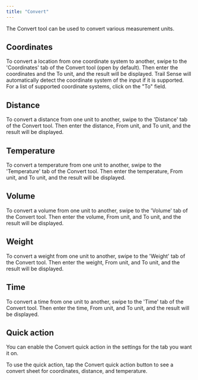 ```yaml
---
title: "Convert"
---
```


The Convert tool can be used to convert various measurement units.

## Coordinates
To convert a location from one coordinate system to another, swipe to the 'Coordinates' tab of the Convert tool (open by default). Then enter the coordinates and the To unit, and the result will be displayed. Trail Sense will automatically detect the coordinate system of the input if it is supported. For a list of supported coordinate systems, click on the "To" field.

## Distance
To convert a distance from one unit to another, swipe to the 'Distance' tab of the Convert tool. Then enter the distance, From unit, and To unit, and the result will be displayed.

## Temperature
To convert a temperature from one unit to another, swipe to the 'Temperature' tab of the Convert tool. Then enter the temperature, From unit, and To unit, and the result will be displayed.

## Volume
To convert a volume from one unit to another, swipe to the 'Volume' tab of the Convert tool. Then enter the volume, From unit, and To unit, and the result will be displayed.

## Weight
To convert a weight from one unit to another, swipe to the 'Weight' tab of the Convert tool. Then enter the weight, From unit, and To unit, and the result will be displayed.

## Time
To convert a time from one unit to another, swipe to the 'Time' tab of the Convert tool. Then enter the time, From unit, and To unit, and the result will be displayed.

## Quick action
You can enable the Convert quick action in the settings for the tab you want it on.

To use the quick action, tap the Convert quick action button to see a convert sheet for coordinates, distance, and temperature.
